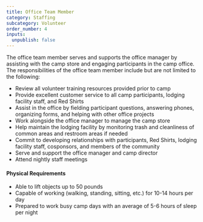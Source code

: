 ```yaml
---
title: Office Team Member
category: Staffing
subcategory: Volunteer
order_number: 4
inputs:
  unpublish: false
---
```

The office team member serves and supports the office manager by assisting with the camp store and engaging participants in the camp office. The responsibilities of the office team member include but are not limited to the following:

- Review all volunteer training resources provided prior to camp
- Provide excellent customer service to all camp participants, lodging facility staff, and Red Shirts
- Assist in the office by fielding participant questions, answering phones, organizing forms, and helping with other office projects
- Work alongside the office manager to manage the camp store
- Help maintain the lodging facility by monitoring trash and cleanliness of common areas and restroom areas if needed
- Commit to developing relationships with participants, Red Shirts, lodging facility staff, cosponsors, and members of the community
- Serve and support the office manager and camp director
- Attend nightly staff meetings

#### Physical Requirements
- Able to lift objects up to 50 pounds
- Capable of working (walking, standing, sitting, etc.) for 10-14 hours per day
- Prepared to work busy camp days with an average of 5-6 hours of sleep per night
